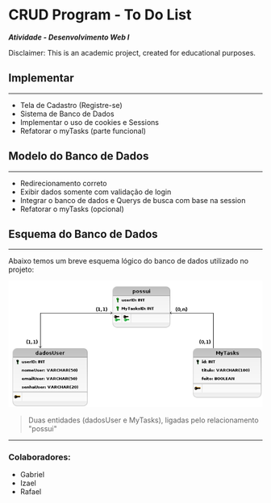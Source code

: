 # CRUD Program - To Do List

***Atividade - Desenvolvimento Web I***

Disclaimer: This is an academic project, created for educational purposes.


## Implementar
***

- Tela de Cadastro (Registre-se)
- Sistema de Banco de Dados
- Implementar o uso de cookies e Sessions
- Refatorar o myTasks (parte funcional)


## Modelo do Banco de Dados

***

- Redirecionamento correto
- Exibir dados somente com validação de login
- Integrar o banco de dados e Querys de busca com base na session
- Refatorar o myTasks (opcional)

## Esquema do Banco de Dados
***

Abaixo temos um breve esquema lógico do banco de dados utilizado no projeto:

![Modelo Lógico](images/esquema-bancodados.png)
> Duas entidades (dadosUser e MyTasks), ligadas pelo relacionamento "possui"

***

### Colaboradores:
- Gabriel
- Izael
- Rafael
